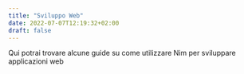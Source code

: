```yaml
---
title: "Sviluppo Web"
date: 2022-07-07T12:19:32+02:00
draft: false
---
```


Qui potrai trovare alcune guide su come utilizzare Nim per sviluppare applicazioni web